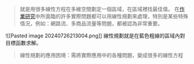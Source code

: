 
> 就是用很多線性方程在多維空間劃定一個區域，在區域裡找最佳值。
> 在[作業研究](https://zh.wikipedia.org/wiki/%E4%BD%9C%E6%A5%AD%E7%A0%94%E7%A9%B6 "作業研究")中所面臨的許多實際問題都可以用線性規劃來處理，特別是某些特殊情況，例如：網路流、多商品流量等問題，都被認為非常重要。

![[Pasted image 20240726213004.png]]
線性規劃就是在藍色粗線的區域內對目標函數求解。

> 線性規劃的應用困境：需將實際應用中的各種問題，變成很多的線性方程